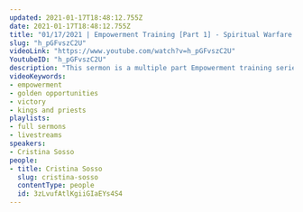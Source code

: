 ```yaml
---
updated: 2021-01-17T18:48:12.755Z
date: 2021-01-17T18:48:12.755Z
title: "01/17/2021 | Empowerment Training [Part 1] - Spiritual Warfare (Pastor Cristina Sosso)"
slug: "h_pGFvszC2U"
videoLink: "https://www.youtube.com/watch?v=h_pGFvszC2U"
YoutubeID: "h_pGFvszC2U"
description: "This sermon is a multiple part Empowerment training series delivered by Pastor Cristina Sosso. Part 1 - Spiritual Warfare was given on January 17th, 2021 at Freedom Fellowship Church International."
videoKeywords:
- empowerment
- golden opportunities
- victory
- kings and priests
playlists:
- full sermons
- livestreams
speakers:
- Cristina Sosso
people:
- title: Cristina Sosso
  slug: cristina-sosso
  contentType: people
  id: 3zLvufAtlKgiiGIaEYs4S4
---
```

